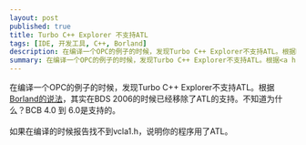 ```yaml
---
layout: post
published: true
title: Turbo C++ Explorer 不支持ATL
tags: [IDE, 开发工具, C++, Borland]    
description: 在编译一个OPC的例子的时候，发现Turbo C++ Explorer不支持ATL。根据Borland的说法，其实在BDS 2006的时候已经移除了ATL的支持。不知道为什么？BCB 4.0 到 6.0是支持的。如果在编译的时候报告找不到vcla1.h，说明你的程序用了ATL。
summary: 在编译一个OPC的例子的时候，发现Turbo C++ Explorer不支持ATL。根据<a href="http://qc.borland.com/wc/qcmain.aspx?rc=43673">Borland的说法</a>，其实在BDS 2006的时候已经移除了ATL的支持。不知道为什么？BCB 4.0 到 6.0是支持的。<br /><br />如果在编译的时候报告找不到vcla1.h，说明你的程序用了ATL。
---
```

在编译一个OPC的例子的时候，发现Turbo C++ Explorer不支持ATL。根据[Borland的说法](http://qc.borland.com/wc/qcmain.aspx?rc=43673)，其实在BDS 2006的时候已经移除了ATL的支持。不知道为什么？BCB 4.0 到 6.0是支持的。<br /><br />如果在编译的时候报告找不到vcla1.h，说明你的程序用了ATL。
